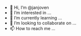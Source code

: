 - 👋 Hi, I’m @janjoven
- 👀 I’m interested in ...
- 🌱 I’m currently learning ...
- 💞️ I’m looking to collaborate on ...
- 📫 How to reach me ...

<!---
janjoven/janjoven is a ✨ special ✨ repository because its `README.md` (this file) appears on your GitHub profile.
You can click the Preview link to take a look at your changes.
--->
